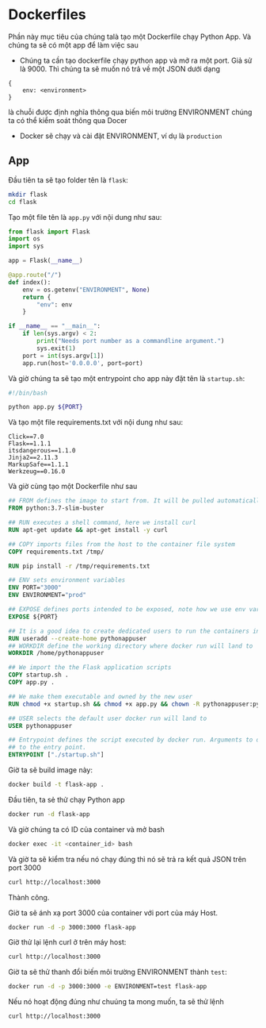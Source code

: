# Dockerfiles

Phần này mục tiêu của chúng talà tạo một Dockerfile chạy Python App. 
Và chúng ta sẽ có một app để làm việc sau
- Chúng ta cần tạo dockerfile chạy python app và mở ra một port. Giả sử là 9000. Thì chúng ta sẽ muốn nó trả về một JSON dưới dạng
```
{
    env: <environment>
}
```
<environment> là chuỗi được định nghĩa thông qua biến môi trường ENVIRONMENT chúng ta có thể kiểm soát thông qua Docer 

- Docker sẽ chạy và cài đặt ENVIRONMENT, ví dụ là `production`

## App
Đầu tiên ta sẽ tạo folder tên là `flask`:
```bash
mkdir flask
cd flask
```

Tạo một file tên là `app.py` với nội dung như sau:
```python
from flask import Flask
import os
import sys

app = Flask(__name__)

@app.route("/")
def index():
    env = os.getenv("ENVIRONMENT", None)
    return {
        "env": env
    }

if __name__ == "__main__":
    if len(sys.argv) < 2:
        print("Needs port number as a commandline argument.")
        sys.exit(1)
    port = int(sys.argv[1])
    app.run(host='0.0.0.0', port=port)
```
Và giờ chúng ta sẽ tạo một entrypoint cho app này đặt tên là `startup.sh`:
```bash
#!/bin/bash

python app.py ${PORT}
```

Và tạo một file requirements.txt với nội dung như sau:
```
Click==7.0
Flask==1.1.1
itsdangerous==1.1.0
Jinja2==2.11.3
MarkupSafe==1.1.1
Werkzeug==0.16.0
```

Và giờ cùng tạo một Dockerfile như sau

```dockerfile
## FROM defines the image to start from. It will be pulled automatically if not available locally.
FROM python:3.7-slim-buster

## RUN executes a shell command, here we install curl
RUN apt-get update && apt-get install -y curl

## COPY imports files from the host to the container file system
COPY requirements.txt /tmp/

RUN pip install -r /tmp/requirements.txt

## ENV sets environment variables
ENV PORT="3000"
ENV ENVIRONMENT="prod" 

## EXPOSE defines ports intended to be exposed, note how we use env variables defined above
EXPOSE ${PORT}

## It is a good idea to create dedicated users to run the containers instead of running as root
RUN useradd --create-home pythonappuser
## WORKDIR define the working directory where docker run will land to
WORKDIR /home/pythonappuser

## We import the the Flask application scripts
COPY startup.sh .
COPY app.py .

## We make them executable and owned by the new user
RUN chmod +x startup.sh && chmod +x app.py && chown -R pythonappuser:pythonappuser .

## USER selects the default user docker run will land to
USER pythonappuser

## Entrypoint defines the script executed by docker run. Arguments to docker run are passed
## to the entry point.
ENTRYPOINT ["./startup.sh"]
```

Giờ ta sẽ build image này:
```bash
docker build -t flask-app .
```

Đầu tiên, ta sẻ thử chạy Python app 
```bash
docker run -d flask-app
```

Và giờ chúng ta có ID của container và mở bash 
```bash
docker exec -it <container_id> bash
```

Và giờ ta sẽ kiểm tra nếu nó chạy đúng thì nó sẽ trả ra kết quả JSON trên port 3000
```bash
curl http://localhost:3000
```
Thành công.

Giờ ta sẽ ánh xạ port 3000 của container với port của máy Host.
```bash
docker run -d -p 3000:3000 flask-app
```

Giờ thử lại lệnh curl ở trên máy host:
```bash 
curl http://localhost:3000
```

Giờ ta sẽ thử thanh đổi biến môi trường ENVIRONMENT thành `test`:
```bash
docker run -d -p 3000:3000 -e ENVIRONMENT=test flask-app
```

Nếu nó hoạt động đúng như chuúng ta mong muốn, ta sẽ thử lệnh
```bash
curl http://localhost:3000
```